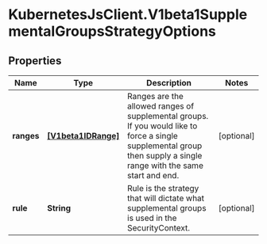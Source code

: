# KubernetesJsClient.V1beta1SupplementalGroupsStrategyOptions

## Properties
Name | Type | Description | Notes
------------ | ------------- | ------------- | -------------
**ranges** | [**[V1beta1IDRange]**](V1beta1IDRange.md) | Ranges are the allowed ranges of supplemental groups.  If you would like to force a single supplemental group then supply a single range with the same start and end. | [optional] 
**rule** | **String** | Rule is the strategy that will dictate what supplemental groups is used in the SecurityContext. | [optional] 


